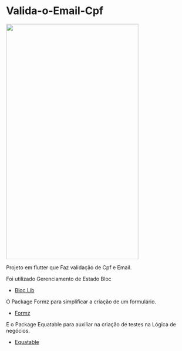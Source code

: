 # Valida-o-Email-Cpf
<img src="https://user-images.githubusercontent.com/60429513/138467407-a5352c3c-ac5d-4a6f-ae34-fafbcdffd7c8.gif" width="360" height="640"/>

Projeto em flutter que Faz validação de Cpf e Email.

Foi utilizado Gerenciamento de Estado Bloc 
- [Bloc Lib](https://bloclibrary.dev/#/)

O Package Formz para simplificar a criação de um formulário.
- [Formz](https://pub.dev/packages/formz)

E o Package Equatable para auxiliar na criação de testes na Lógica de negócios.
- [Equatable](https://pub.dev/packages/equatable)


